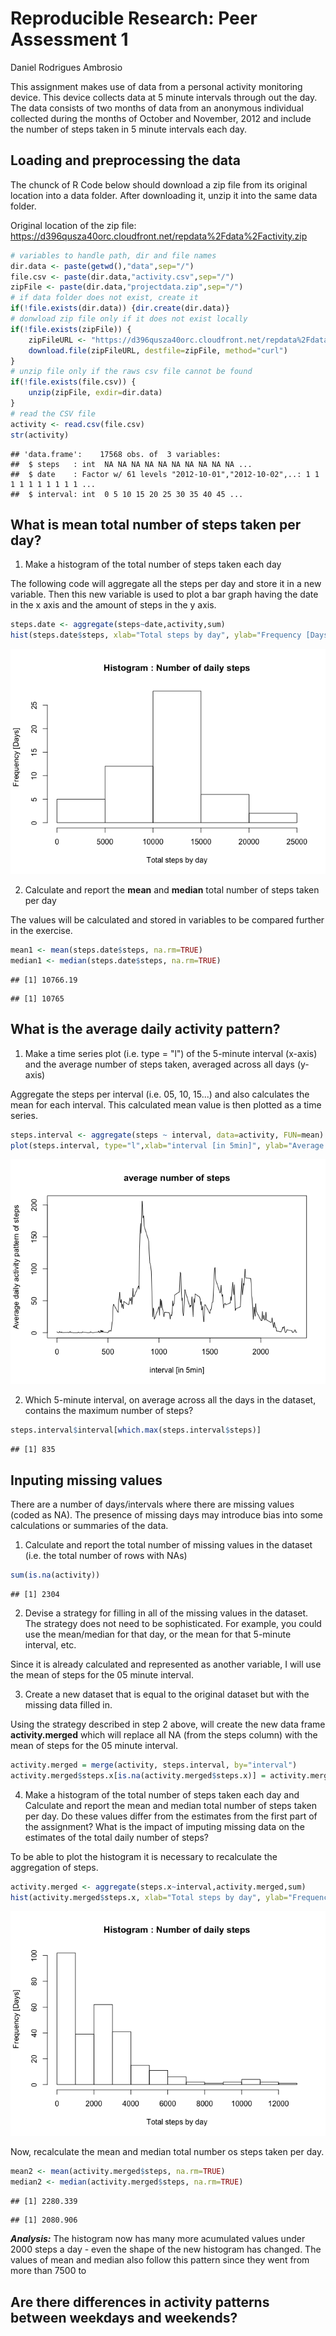 # Reproducible Research: Peer Assessment 1
Daniel Rodrigues Ambrosio  

This assignment makes use of data from a personal activity monitoring device. This device collects data at 5 minute intervals through out the day. The data consists of two months of data from an anonymous individual collected during the months of October and November, 2012 and include the number of steps taken in 5 minute intervals each day.


## Loading and preprocessing the data
The chunck of R Code below should download a zip file from its original location into a data folder.
After downloading it, unzip it into the same data folder. 

Original location of the zip file: https://d396qusza40orc.cloudfront.net/repdata%2Fdata%2Factivity.zip


```r
# variables to handle path, dir and file names
dir.data <- paste(getwd(),"data",sep="/")
file.csv <- paste(dir.data,"activity.csv",sep="/")
zipFile <- paste(dir.data,"projectdata.zip",sep="/")
# if data folder does not exist, create it
if(!file.exists(dir.data)) {dir.create(dir.data)}
# donwload zip file only if it does not exist locally
if(!file.exists(zipFile)) {
    zipFileURL <- "https://d396qusza40orc.cloudfront.net/repdata%2Fdata%2Factivity.zip"
    download.file(zipFileURL, destfile=zipFile, method="curl")
}
# unzip file only if the raws csv file cannot be found
if(!file.exists(file.csv)) {
    unzip(zipFile, exdir=dir.data)
} 
# read the CSV file
activity <- read.csv(file.csv)
str(activity)
```

```
## 'data.frame':	17568 obs. of  3 variables:
##  $ steps   : int  NA NA NA NA NA NA NA NA NA NA ...
##  $ date    : Factor w/ 61 levels "2012-10-01","2012-10-02",..: 1 1 1 1 1 1 1 1 1 1 ...
##  $ interval: int  0 5 10 15 20 25 30 35 40 45 ...
```


## What is mean total number of steps taken per day?

1. Make a histogram of the total number of steps taken each day

The following code will aggregate all the steps per day and store it in a new variable.
Then this new variable is used to plot a bar graph having the date in the x axis and the amount of steps in the y axis.



```r
steps.date <- aggregate(steps~date,activity,sum)
hist(steps.date$steps, xlab="Total steps by day", ylab="Frequency [Days]",main="Histogram : Number of daily steps")
```

![](PA1_template_files/figure-html/unnamed-chunk-2-1.png) 

2. Calculate and report the **mean** and **median** total number of steps taken per day

The values will be calculated and stored in variables to be compared further in the exercise.


```r
mean1 <- mean(steps.date$steps, na.rm=TRUE)
median1 <- median(steps.date$steps, na.rm=TRUE)
```


```
## [1] 10766.19
```

```
## [1] 10765
```


## What is the average daily activity pattern?

1. Make a time series plot (i.e. type = "l") of the 5-minute interval (x-axis) and the average number of steps taken, averaged across all days (y-axis)

Aggregate the steps per interval (i.e. 05, 10, 15...) and also calculates the mean for each interval. This calculated mean value is then plotted as a time series.

```r
steps.interval <- aggregate(steps ~ interval, data=activity, FUN=mean)
plot(steps.interval, type="l",xlab="interval [in 5min]", ylab="Average daily activity pattern of steps",  main="average number of steps")
```

![](PA1_template_files/figure-html/unnamed-chunk-5-1.png) 


2. Which 5-minute interval, on average across all the days in the dataset, contains the maximum number of steps?


```r
steps.interval$interval[which.max(steps.interval$steps)]
```

```
## [1] 835
```


## Inputing missing values

There are a number of days/intervals where there are missing values (coded as NA). The presence of missing days may introduce bias into some calculations or summaries of the data.

1. Calculate and report the total number of missing values in the dataset (i.e. the total number of rows with NAs)


```r
sum(is.na(activity))
```

```
## [1] 2304
```

2. Devise a strategy for filling in all of the missing values in the dataset. The strategy does not need to be sophisticated. For example, you could use the mean/median for that day, or the mean for that 5-minute interval, etc.

Since it is already calculated and represented as another variable, I will use the mean of steps for the 05 minute interval.

3. Create a new dataset that is equal to the original dataset but with the missing data filled in.

Using the strategy described in step 2 above, will create the new data frame **activity.merged** which will replace all NA (from the steps column) with the mean of steps for the 05 minute interval.

```r
activity.merged = merge(activity, steps.interval, by="interval")
activity.merged$steps.x[is.na(activity.merged$steps.x)] = activity.merged$steps.y[is.na(activity.merged$steps.x)]
```

4. Make a histogram of the total number of steps taken each day and Calculate and report the mean and median total number of steps taken per day. Do these values differ from the estimates from the first part of the assignment? What is the impact of imputing missing data on the estimates of the total daily number of steps?

To be able to plot the histogram it is necessary to recalculate the aggregation of steps.

```r
activity.merged <- aggregate(steps.x~interval,activity.merged,sum)
hist(activity.merged$steps.x, xlab="Total steps by day", ylab="Frequency [Days]",main="Histogram : Number of daily steps")
```

![](PA1_template_files/figure-html/unnamed-chunk-9-1.png) 

Now, recalculate the mean and median total number os steps taken per day.

```r
mean2 <- mean(activity.merged$steps, na.rm=TRUE)
median2 <- median(activity.merged$steps, na.rm=TRUE)
```


```
## [1] 2280.339
```

```
## [1] 2080.906
```

***Analysis:*** The histogram now has many more acumulated values under 2000 steps a day - even the shape of the new histogram has changed. The values of mean and median also follow this pattern since they went from more than 7500 to 
## Are there differences in activity patterns between weekdays and weekends?





